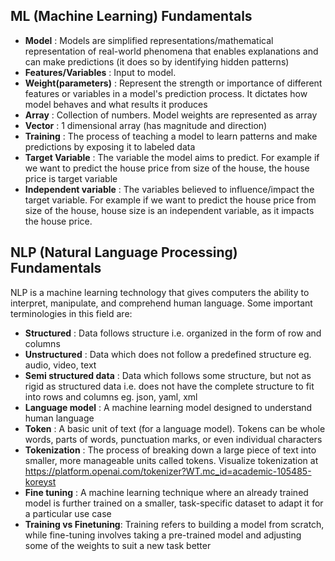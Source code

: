 

## ML (Machine Learning) Fundamentals
- **Model** : Models are simplified representations/mathematical representation of real-world phenomena that enables explanations and can make predictions (it does so by identifying hidden patterns)
- **Features/Variables** : Input to model. 
- **Weight(parameters)** : Represent the strength or importance of different features or variables in a model's prediction process. It dictates how model behaves and what results it produces
- **Array** : Collection of numbers. Model weights are represented as array
- **Vector** : 1 dimensional array (has magnitude and direction)
- **Training** : The process of teaching a model to learn patterns and make predictions by exposing it to labeled data
- **Target Variable** : The variable the model aims to predict. For example if we want to predict the house price from size of the house, the house price is target variable
- **Independent variable** : The variables believed to influence/impact the target variable. For example if we want to predict the house price from size of the house, house size is an independent variable, as it impacts the house price.

## NLP (Natural Language Processing) Fundamentals

NLP is a machine learning technology that gives computers the ability to interpret, manipulate, and comprehend human language. Some important terminologies in this field are:

- **Structured** : Data follows structure i.e. organized in the form of row and columns
- **Unstructured** :  Data which does not follow a predefined structure eg. audio, video, text
- **Semi structured data** : Data which follows some structure, but not as rigid as structured data i.e. does not have the complete structure to fit into rows and columns eg. json, yaml, xml
- **Language model** : A machine learning model designed to understand human language
- **Token** : A basic unit of text (for a language model). Tokens can be whole words, parts of words, punctuation marks, or even individual characters
- **Tokenization** : The process of breaking down a large piece of text into smaller, more manageable units called tokens.  Visualize tokenization at https://platform.openai.com/tokenizer?WT.mc_id=academic-105485-koreyst
- **Fine tuning** : A machine learning technique where an already trained model is further trained on a smaller, task-specific dataset to adapt it for a particular use case
- **Training vs Finetuning**: Training refers to building a model from scratch, while fine-tuning involves taking a pre-trained model and adjusting some of the weights to suit a new task better
